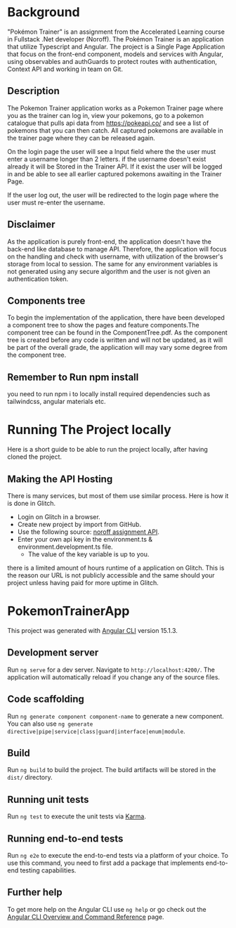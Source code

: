 # Background
"Pokémon Trainer" is an assignment from the Accelerated Learning course in Fullstack .Net developer (Noroff). The Pokémon Trainer is an application that utilize Typescript and Angular. The project is a Single Page Application that focus on the front-end component, models and services with Angular, using observables and authGuards to protect routes with authentication, Context API and working in team on Git.  

## Description
The Pokemon Trainer application works as a Pokemon Trainer page where you as the trainer can log in, view your pokemons, go to a pokemon catalogue that pulls api data from https://pokeapi.co/ and see a list of pokemons that you can then catch. All captured pokemons are available in the trainer page where they can be released again.

On the login page the user will see a Input field where the the user must enter a username longer than 2 letters. if the username doesn't exist already it will be Stored in the Trainer API. If it exist the user will be logged in and be able to see all earlier captured pokemons awaiting in the Trainer Page.

If the user log out, the user will be redirected to the login page where the user must re-enter the username.

## Disclaimer
As the application is purely front-end, the application doesn't have the back-end like database to manage API. Therefore, the application will focus on the handling and check with username, with utilization of the browser's storage from local to session. The same for any environment variables is not generated using any secure algorithm and the user is not given an authentication token.
## Components tree
To begin the implementation of the application, there have been developed a component tree to show the pages and feature components.The component tree can be found in the ComponentTree.pdf. As the component tree is created before any code is written and will not be updated, as it will be part of the overall grade, the application will may vary some degree from the component tree.
## Remember to Run npm install
you need to run npm i to locally install required dependencies such as tailwindcss, angular materials etc.

# Running The Project locally
Here is a short guide to be able to run the project locally, after having cloned the project.
## Making the API Hosting
There is many services, but most of them use similar process. Here is how it is done in Glitch.
- Login on Glitch in a browser.
- Create new project by import from GitHub.
- Use the following source: [noroff assignment API](https://github.com/dewald-els/noroff-assignment-api.git).
- Enter your own api key in the environment.ts & environment.development.ts file.
    - The value of the key variable is up to you.

there is a limited amount of hours runtime of a application on Glitch. This is the reason our URL is not publicly accessible and the same should your project unless having paid for more uptime in Glitch.

# PokemonTrainerApp

This project was generated with [Angular CLI](https://github.com/angular/angular-cli) version 15.1.3.

## Development server

Run `ng serve` for a dev server. Navigate to `http://localhost:4200/`. The application will automatically reload if you change any of the source files.

## Code scaffolding

Run `ng generate component component-name` to generate a new component. You can also use `ng generate directive|pipe|service|class|guard|interface|enum|module`.

## Build

Run `ng build` to build the project. The build artifacts will be stored in the `dist/` directory.

## Running unit tests

Run `ng test` to execute the unit tests via [Karma](https://karma-runner.github.io).

## Running end-to-end tests

Run `ng e2e` to execute the end-to-end tests via a platform of your choice. To use this command, you need to first add a package that implements end-to-end testing capabilities.

## Further help

To get more help on the Angular CLI use `ng help` or go check out the [Angular CLI Overview and Command Reference](https://angular.io/cli) page.
